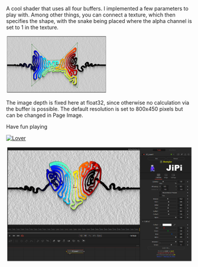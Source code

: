 

<!-- +++ DO NOT REMOVE THIS COMMENT +++ DO NOT ADD OR EDIT ANY TEXT BEFORE THIS LINE +++ IT WOULD BE A REALLY BAD IDEA +++ -->

A cool shader that uses all four buffers. I implemented a few parameters to play with. Among other things, you can connect a texture, which then specifies the shape, with the snake being placed where the alpha channel is set to 1 in the texture.

![Thumbnail](Lover_2y.png)


The image depth is fixed here at float32, since otherwise no calculation via the buffer is possible. The default resolution is set to 800x450 pixels but can be changed in Page Image.

Have fun playing


[![Lover](https://user-images.githubusercontent.com/78935215/155531303-950f901d-2797-4c5e-8def-9a7a22328bd0.gif)](https://www.shadertoy.com/view/fsjyR3 "View on Shadertoy.com")


[![Screenshot](Lover_screenshot.png)](Lover.fuse)

<!-- +++ DO NOT REMOVE THIS COMMENT +++ DO NOT EDIT ANY TEXT THAT COMES AFTER THIS LINE +++ TRUST ME: JUST DON'T DO IT +++ -->

